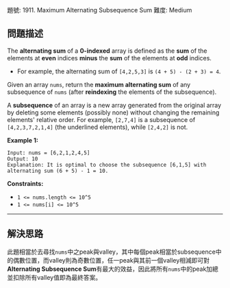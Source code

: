 題號: 1911. Maximum Alternating Subsequence Sum
難度: Medium

## 問題描述

The **alternating sum** of a **0-indexed** array is defined as the **sum** of the elements at **even** indices **minus** the **sum** of the elements at **odd** indices.

- For example, the alternating sum of `[4,2,5,3]` is `(4 + 5) - (2 + 3) = 4`.

Given an array `nums`, return the **maximum alternating sum** of any subsequence of `nums` (after **reindexing** the elements of the subsequence).

A **subsequence** of an array is a new array generated from the original array by deleting some elements (possibly none) without changing the remaining elements' relative order. For example, `[2,7,4]` is a subsequence of `[4,2,3,7,2,1,4]` (the underlined elements), while `[2,4,2]` is not.

**Example 1:**
```
Input: nums = [6,2,1,2,4,5]
Output: 10
Explanation: It is optimal to choose the subsequence [6,1,5] with alternating sum (6 + 5) - 1 = 10.
```

**Constraints:**

- `1 <= nums.length <= 10^5`
- `1 <= nums[i] <= 10^5`


---
## 解決思路

此題相當於去尋找`nums`中之peak與valley，其中每個peak相當於subsequence中的偶數位置，而valley則為奇數位置，任一peak與其前一個valley相減即可對**Alternating Subsequence Sum**有最大的效益，因此將所有`nums`中的peak加總並扣除所有valley值即為最終答案。